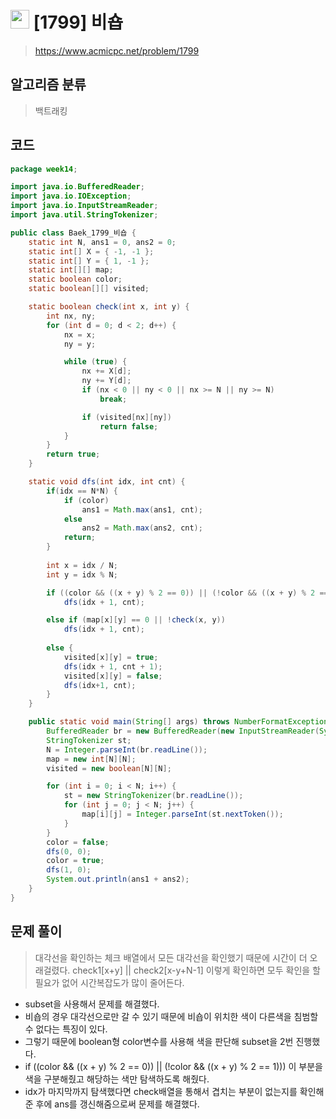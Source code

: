 # <img src="https://d2gd6pc034wcta.cloudfront.net/tier/14.svg" width="30"> [1799] 비숍
> https://www.acmicpc.net/problem/1799
## 알고리즘 분류
> 백트래킹

## 코드
```java
package week14;

import java.io.BufferedReader;
import java.io.IOException;
import java.io.InputStreamReader;
import java.util.StringTokenizer;

public class Baek_1799_비숍 {
	static int N, ans1 = 0, ans2 = 0;
	static int[] X = { -1, -1 };
	static int[] Y = { 1, -1 };
	static int[][] map;
	static boolean color;
	static boolean[][] visited;

	static boolean check(int x, int y) {
		int nx, ny;
		for (int d = 0; d < 2; d++) {
			nx = x;
			ny = y;

			while (true) {
				nx += X[d];
				ny += Y[d];
				if (nx < 0 || ny < 0 || nx >= N || ny >= N)
					break;

				if (visited[nx][ny])
					return false;
			}
		}
		return true;
	}

	static void dfs(int idx, int cnt) {
		if(idx == N*N) {
			if (color)
				ans1 = Math.max(ans1, cnt);
			else
				ans2 = Math.max(ans2, cnt);
			return;
		}
		
		int x = idx / N;
		int y = idx % N;

		if ((color && ((x + y) % 2 == 0)) || (!color && ((x + y) % 2 == 1))) 
			dfs(idx + 1, cnt);

		else if (map[x][y] == 0 || !check(x, y))
			dfs(idx + 1, cnt);
		
		else {
			visited[x][y] = true;
			dfs(idx + 1, cnt + 1);
			visited[x][y] = false;
			dfs(idx+1, cnt);
		}
	}

	public static void main(String[] args) throws NumberFormatException, IOException {
		BufferedReader br = new BufferedReader(new InputStreamReader(System.in));
		StringTokenizer st;
		N = Integer.parseInt(br.readLine());
		map = new int[N][N];
		visited = new boolean[N][N];

		for (int i = 0; i < N; i++) {
			st = new StringTokenizer(br.readLine());
			for (int j = 0; j < N; j++) {
				map[i][j] = Integer.parseInt(st.nextToken());
			}
		}
		color = false;
		dfs(0, 0);
		color = true;
		dfs(1, 0);
		System.out.println(ans1 + ans2);
	}
}
```

## 문제 풀이 
> 대각선을 확인하는 체크 배열에서 모든 대각선을 확인했기 때문에 시간이 더 오래걸렸다.
> check1[x+y] || check2[x-y+N-1] 이렇게 확인하면 모두 확인을 할 필요가 없어 시간복잡도가 많이 줄어든다.
* subset을 사용해서 문제를 해결했다.
* 비숍의 경우 대각선으로만 갈 수 있기 때문에 비숍이 위치한 색이 다른색을 침범할 수 없다는 특징이 있다.
* 그렇기 때문에 boolean형 color변수를 사용해 색을 판단해 subset을 2번 진행했다.
* if ((color && ((x + y) % 2 == 0)) || (!color && ((x + y) % 2 == 1))) 이 부분을 색을 구분해줬고 해당하는 색만 탐색하도록 해줬다.
* idx가 마지막까지 탐색했다면 check배열을 통해서 겹치는 부분이 없는지를 확인해준 후에 ans를 갱신해줌으로써 문제를 해결했다.
